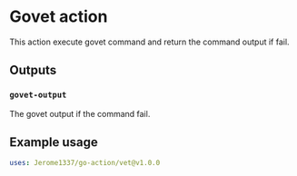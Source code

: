 # Govet action

This action execute govet command and return the command output if fail.

## Outputs

### `govet-output`

The govet output if the command fail.

## Example usage

```yaml
uses: Jerome1337/go-action/vet@v1.0.0
````

